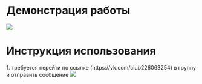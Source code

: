 <h1>
  Демонстрация работы
</h1>
<img src=https://github.com/JustNaimoR/JustAI_BotAPI-VK/assets/68927773/89f684c1-b23d-4eb2-a75b-29e57b1149c1)/>

<h1>
  Инструкция использования
</h1>
1. требуется перейти по ссылке (https://vk.com/club226063254) в группу и отправить сообщение 
<img src=![image](https://github.com/JustNaimoR/JustAI_BotAPI-VK/assets/68927773/c102ff4f-7dca-48ff-aea2-5444c570249e)/>
